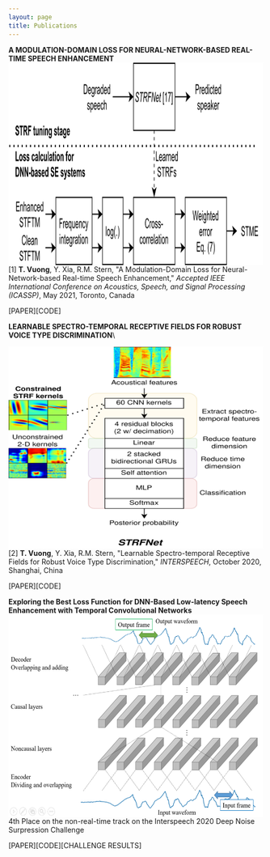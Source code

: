```yaml
---
layout: page
title: Publications
---
```


**A MODULATION-DOMAIN LOSS FOR NEURAL-NETWORK-BASED REAL-TIME SPEECH ENHANCEMENT**\
<img style="float: left;" src="/assets/img/stme-flow.png" width="600" height="400">

[1] **T. Vuong**, Y. Xia, R.M. Stern, "A Modulation-Domain Loss for Neural-Network-based Real-time Speech Enhancement," *Accepted IEEE International Conference on Acoustics, Speech, and Signal Processing (ICASSP)*, May 2021, Toronto, Canada 

[PAPER][CODE]


**LEARNABLE SPECTRO-TEMPORAL RECEPTIVE FIELDS FOR ROBUST VOICE TYPE DISCRIMINATION**\

<img style="float: left;" src="/assets/img/STRFNet.png" width="600" height="400">

[2] **T. Vuong**, Y. Xia, R.M. Stern, "Learnable Spectro-temporal Receptive Fields for Robust Voice Type Discrimination," *INTERSPEECH*, October 2020, Shanghai, China

[PAPER][CODE]

**Exploring the Best Loss Function for DNN-Based Low-latency Speech Enhancement with Temporal Convolutional Networks**\
<img style="float: left;" src="/assets/img/nc_layers.png" width="600" height="400">

4th Place on the non-real-time track on the Interspeech 2020 Deep Noise Surpression Challenge

[PAPER][CODE][CHALLENGE RESULTS]


